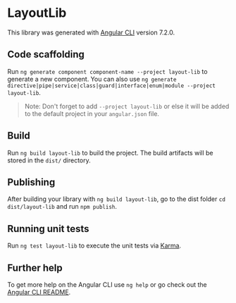 # LayoutLib

This library was generated with [Angular CLI](https://github.com/angular/angular-cli) version 7.2.0.

## Code scaffolding

Run `ng generate component component-name --project layout-lib` to generate a new component. You can also use `ng generate directive|pipe|service|class|guard|interface|enum|module --project layout-lib`.
> Note: Don't forget to add `--project layout-lib` or else it will be added to the default project in your `angular.json` file. 

## Build

Run `ng build layout-lib` to build the project. The build artifacts will be stored in the `dist/` directory.

## Publishing

After building your library with `ng build layout-lib`, go to the dist folder `cd dist/layout-lib` and run `npm publish`.

## Running unit tests

Run `ng test layout-lib` to execute the unit tests via [Karma](https://karma-runner.github.io).

## Further help

To get more help on the Angular CLI use `ng help` or go check out the [Angular CLI README](https://github.com/angular/angular-cli/blob/master/README.md).
